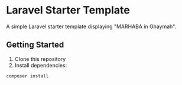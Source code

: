 # Laravel Starter Template

A simple Laravel starter template displaying "MARHABA in Ghaymah".

## Getting Started

1. Clone this repository
2. Install dependencies:
```bash
composer install